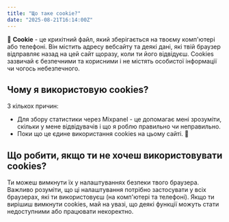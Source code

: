 ```yaml
---
title: "Що таке cookie?"
date: "2025-08-21T16:14:00Z"
---
```


🍪 **Cookie** - це крихітний файл, який зберігається на твоєму комп'ютері або телефоні. Він містить адресу вебсайту та деякі дані, які твій браузер відправляє назад на цей сайт щоразу, коли ти його відвідуєш. Cookies зазвичай є безпечними та корисними і не містять особистої інформації чи чогось небезпечного.

## Чому я використовую cookies?

З кількох причин:

- Для збору статистики через Mixpanel - це допомагає мені зрозуміти, скільки у мене відвідувачів і що я роблю правильно чи неправильно.
- Поки що це єдине використання cookies на цьому сайті. 🤔

## Що робити, якщо ти не хочеш використовувати cookies?

Ти можеш вимкнути їх у налаштуваннях безпеки твого браузера. Важливо розуміти, що ці налаштування потрібно застосувати у всіх браузерах, які ти використовуєш (на комп'ютері та телефоні). Якщо ти вирішиш вимкнути cookies, май на увазі, що деякі функції можуть стати недоступними або працювати некоректно.
